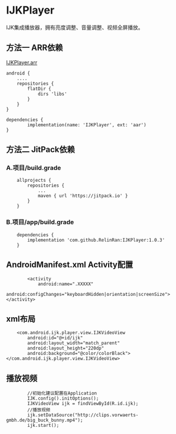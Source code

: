 # IJKPlayer
IJK集成播放器，拥有亮度调整、音量调整、视频全屏播放。
## 方法一  ARR依赖
[IJKPlayer.arr](https://github.com/RelinRan/IJKPlayer/blob/master/IJKPlayer.aar)
```
android {
    ....
    repositories {
        flatDir {
            dirs 'libs'
        }
    }
}

dependencies {
        implementation(name: 'IJKPlayer', ext: 'aar')
}

```
## 方法二   JitPack依赖
### A.项目/build.grade
```
	allprojects {
		repositories {
			...
			maven { url 'https://jitpack.io' }
		}
	}
```
### B.项目/app/build.grade
```
	dependencies {
	    implementation 'com.github.RelinRan:IJKPlayer:1.0.3'
	}
```
## AndroidManifest.xml Activity配置
```
        <activity
            android:name=".XXXXX"
            android:configChanges="keyboardHidden|orientation|screenSize"></activity>
```

## xml布局
```
    <com.android.ijk.player.view.IJKVideoView
        android:id="@+id/ijk"
        android:layout_width="match_parent"
        android:layout_height="220dp"
        android:background="@color/colorBlack"></com.android.ijk.player.view.IJKVideoView>
```
## 播放视频
```
        //初始化建议配置在Application
        IJK.config().initOptions();
        IJKVideoView ijk = findViewById(R.id.ijk);
        //播放视频
        ijk.setDataSource("http://clips.vorwaerts-gmbh.de/big_buck_bunny.mp4");
        ijk.start();
```